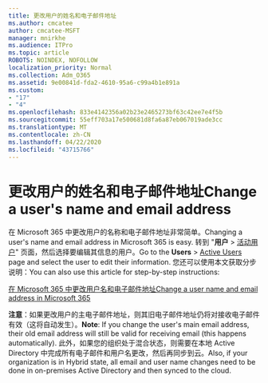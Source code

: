 ```yaml
---
title: 更改用户的姓名和电子邮件地址
ms.author: cmcatee
author: cmcatee-MSFT
manager: mnirkhe
ms.audience: ITPro
ms.topic: article
ROBOTS: NOINDEX, NOFOLLOW
localization_priority: Normal
ms.collection: Adm_O365
ms.assetid: 9e00841d-fda2-4610-95a6-c99a4b1e891a
ms.custom:
- "17"
- "4"
ms.openlocfilehash: 833e4142356a02b23e2465273bf63c42ee7e4f5b
ms.sourcegitcommit: 55eff703a17e500681d8fa6a87eb067019ade3cc
ms.translationtype: MT
ms.contentlocale: zh-CN
ms.lasthandoff: 04/22/2020
ms.locfileid: "43715766"
---
```

# <a name="change-a-users-name-and-email-address"></a><span data-ttu-id="c3032-102">更改用户的姓名和电子邮件地址</span><span class="sxs-lookup"><span data-stu-id="c3032-102">Change a user's name and email address</span></span>

<span data-ttu-id="c3032-103">在 Microsoft 365 中更改用户的名称和电子邮件地址非常简单。</span><span class="sxs-lookup"><span data-stu-id="c3032-103">Changing a user's name and email address in Microsoft 365 is easy.</span></span> <span data-ttu-id="c3032-104">转到 "**用户** \> [活动用户](https://go.microsoft.com/fwlink/p/?linkid=834822)" 页面，然后选择要编辑其信息的用户。</span><span class="sxs-lookup"><span data-stu-id="c3032-104">Go to the **Users** \> [Active Users](https://go.microsoft.com/fwlink/p/?linkid=834822) page and select the user to edit their information.</span></span> <span data-ttu-id="c3032-105">您还可以使用本文获取分步说明：</span><span class="sxs-lookup"><span data-stu-id="c3032-105">You can also use this article for step-by-step instructions:</span></span>
  
[<span data-ttu-id="c3032-106">在 Microsoft 365 中更改用户名和电子邮件地址</span><span class="sxs-lookup"><span data-stu-id="c3032-106">Change a user name and email address in Microsoft 365</span></span>](https://docs.microsoft.com/office365/admin/add-users/change-a-user-name-and-email-address)
  
 <span data-ttu-id="c3032-107">**注意**：如果更改用户的主电子邮件地址，则其旧电子邮件地址仍将对接收电子邮件有效（这将自动发生）。</span><span class="sxs-lookup"><span data-stu-id="c3032-107">**Note**: If you change the user's main email address, their old email address will still be valid for receiving email (this happens automatically).</span></span> <span data-ttu-id="c3032-108">此外，如果您的组织处于混合状态，则需要在本地 Active Directory 中完成所有电子邮件和用户名更改，然后再同步到云。</span><span class="sxs-lookup"><span data-stu-id="c3032-108">Also, if your organization is in Hybrid state, all email and user name changes need to be done in on-premises Active Directory and then synced to the cloud.</span></span>
